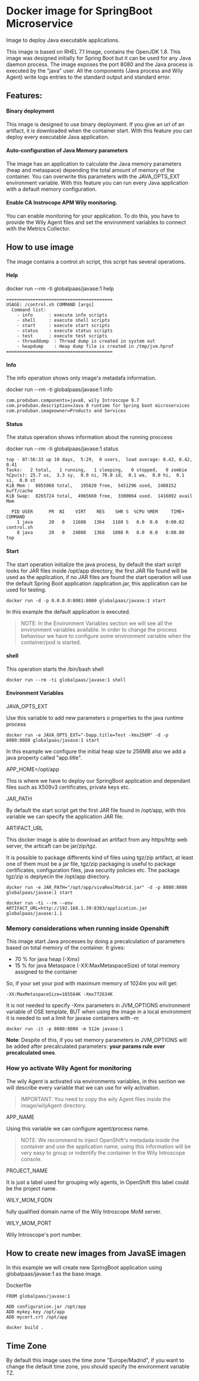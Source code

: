 # Docker image for SpringBoot Microservice

Image to deploy Java executable applications.

This image is based on RHEL 7.1 Image, contains the OpenJDK 1.8. This image was designed initially for Spring Boot but it can be used for any Java daemon process.
The image exposes the port 8080 and the Java process is executed by the "java" user.
All the components (Java process and Wily Agent) write logs entries to the standard output and standard error.

## Features:
#### Binary deployment
This image is designed to use binary deployment. If you give an url of an artifact, it is downloaded when the container start.
With this feature you can deploy every executable Java application.

#### Auto-configuration of Java Memory parameters
The image has an application to calculate the Java memory parameters (heap and metaspace) depending the total amount of memory of the container.
You can overwrite this parameters with the JAVA_OPTS_EXT environment variable.
With this feature you can run every Java application with a default memory configuration.

#### Enable CA Instrocope APM Wily monitoring.
You can enable monitoring for your application. To do this, you have to provide the Wily Agent files and set the environment variables to connect with the Metrics Collector.

## How to use image

The image contains a control.sh script, this script has several operations.

#### Help

docker run --rm -ti globalpaas/javase:1 help
```
========================================
USAGE: /control.sh COMMAND [args]
  Command list:
    - info      : execute info scripts
    - shell     : execute shell scripts
    - start     : execute start scripts
    - status    : execute status scripts
    - test      : execute test scripts
    - threaddump  : Thread dump is created in system out
    - heapdump    : Heap dump file is created in /tmp/jvm.hprof
========================================
```
#### Info
The info operation shows only image's metadafa information.

docker run --rm -ti globalpaas/javase:1 info
```
com.produban.components=java8, wily Introscope 9.7
com.produban.description=Java 8 runtime for Spring boot microservices
com.produban.imageowner=Products and Services
```
#### Status
The status operation shows information about the running proccess

docker run --rm -ti globalpaas/javase:1 status
```
top - 07:56:33 up 10 days,  5:29,  0 users,  load average: 0.43, 0.42, 0.41
Tasks:   2 total,   1 running,   1 sleeping,   0 stopped,   0 zombie
%Cpu(s): 25.7 us,  3.3 sy,  0.0 ni, 70.8 id,  0.1 wa,  0.0 hi,  0.1 si,  0.0 st
KiB Mem :  8055068 total,   195620 free,  5451296 used,  2408152 buff/cache
KiB Swap:  8265724 total,  4965660 free,  3300064 used.  1416092 avail Mem

  PID USER      PR  NI    VIRT    RES    SHR S  %CPU %MEM     TIME+ COMMAND
    1 java      20   0   11608   1364   1160 S   0.0  0.0   0:00.02 control.sh
    8 java      20   0   24080   1368   1088 R   0.0  0.0   0:00.00 top
```

#### Start
The start operation initialize the java process, by default the start script looks for JAR files inside /opt/app directory, the first JAR file found will be used as the application, if no JAR files are found the start operation will use the default Spring Boot application /application.jar, this application can be used for testing.

```
docker run -d -p 0.0.0.0:8081:8080 globalpaas/javase:1 start
```

In this example the default application is executed.

> NOTE: In the Environment Variables section we will see all the environment variables available. In order to change the process behaviour we have to configure some environment variable when the container/pod is started.

#### shell
This operation starts the /bin/bash shell

```
docker run --rm -ti globalpaas/javase:1 shell
```

#### Environment Variables

JAVA_OPTS_EXT

Use this variable to add new parameters o properties to the java runtime process

```
docker run -e JAVA_OPTS_EXT="-Dapp.title=Test -Xms256M" -d -p 8080:8080 globalpaas/javase:1 start
```
In this example we configure the initial heap size to 256MB also we add a java property called "app.title".

APP_HOME=/opt/app

This is where we have to deploy our SpringBoot application and dependant files such as X509v3 certificates, private keys etc.

JAR_PATH

By default the start script get the first JAR file found in /opt/app, with this variable we can specify the application JAR file.

ARTIFACT_URL

This docker image is able to download an artifact from any https/http web server, the articaft can be jar/zip/tgz.

It is possible to package differents kind of files using tgz/zip artifact, at least one of them must be a jar file, tgz/zip
packaging is useful to package certificates, configuration files, java security policies etc.
The package tgz/zip is deplyecin the /opt/app directory.

```
docker run -e JAR_PATH="/opt/app/vivaRealMadrid.jar" -d -p 8080:8080 globalpaas/javase:1 start
```

```
docker run -ti --rm --env ARTIFACT_URL=http://192.168.1.39:8383/application.jar globalpaas/javase:1.1
```

### Memory considerations when running inside Openshift
This image start Java processes by doing a precalculation of parameters based on total memory of the container.
It gives:

- 70 % for java heap (-Xmx)
- 15 % for java Metaspace (-XX:MaxMetaspaceSize)
of total memory assigned to the container

So, if your set your pod with maximum memory of 1024m you will get:

```
-XX:MaxMetaspaceSize=165564K -Xmx772634K
```

It is not needed to specify -Xmx parameters in JVM_OPTIONS environment variable of OSE template, BUT when using the image in a local environment it is needed to set a limit for javase containers with *-m*

```
docker run -it -p 8080:8080 -m 512m javase:1
```

**Note**: Despite of this, if you set memory parameters in JVM_OPTIONS will be added after precalculated parameters: **your params rule over precalculated ones**.

### How yo activate Wily Agent for monitoring

The wily Agent is activated via environments variables, in this section we will describe every variable that we can use for wily activation.

> IMPORTANT: You need to copy the wily Agent files inside the image/wilyAgent directory.

APP_NAME

Using this variable we can configure agent/process name.
> NOTE: We recommend to inject OpenShift's metadada inside the container and use the application name, using this information will be very easy to group or indentify the container in the Wily Introscope console.

PROJECT_NAME

It is just a label used for grouping wily agents, in OpenShift this label could be the project name.

WILY_MOM_FQDN

fully qualified domain name of the Wily Introscope MoM server.

WILY_MOM_PORT

Wily Introscope's port number.

## How to create new images from JavaSE imagen

In this example we will create new SpringBoot application using globalpaas/javase:1 as the base image.

Dockerfile

```
FROM globalpaas/javase:1

ADD configuration.jar /opt/app
ADD mykey.key /opt/app
ADD mycert.crt /opt/app
```

```
docker build .

```

## Time Zone
By default this image uses the time zone "Europe/Madrid", if you want to change the default time zone, you should specify the environment variable TZ.

